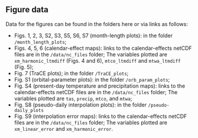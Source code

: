 ## Figure data ##

Data for the figures can be found in the folders here or via links as follows:

- Figs. 1, 2, 3, S2, S3, S5, S6, S7 (month-length plots): in the folder `/month_length_plots`;
- Figs. 4, 5, 6 (calendar-effect maps): links to the calendar-effects netCDF files are in the `/data/nc_files` folder;  The variables plotted are `xm_harmonic_ltmdiff` (Figs. 4 and 6), `mtco_ltmdiff` and `mtwa_ltmdiff` (Fig. 5);
- Fig. 7 (TraCE plots);  in the folder `/TraCE_plots`;
- Fig. S1 (orbital-parameter plots):  in the folder `/orb_param_plots`;
- Fig. S4 (present-day temperature and precipitation maps): links to the calendar-effects netCDF files are in the `/data/nc_files` folder;  The variables plotted are `tas`, `precip`, `mtco`, and `mtwa`;
- Fig. S8 (pseudo-daily interpolation plots):  in the folder `/pseudo-daily_plots`
- Fig. S9 (interpolation error maps):  links to the calendar-effects netCDF files are in the `/data/nc_files` folder;  The variables plotted are `xm_linear_error` and `xm_harmonic_error`.